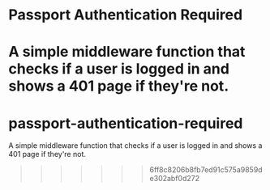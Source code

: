 Passport Authentication Required
============

A simple middleware function that checks if a user is logged in and shows a 401 page if they're not.
=======
passport-authentication-required
================================

A simple middleware function that checks if a user is logged in and shows a 401 page if they're not.
>>>>>>> 6ff8c8206b8fb7ed91c575a9859de302abf0d272
